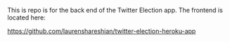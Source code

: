 This is repo is for the back end of the Twitter Election app. The frontend is located here:

https://github.com/laurenshareshian/twitter-election-heroku-app